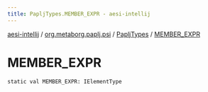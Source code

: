 ```yaml
---
title: PapljTypes.MEMBER_EXPR - aesi-intellij
---
```


[aesi-intellij](../../index.html) / [org.metaborg.paplj.psi](../index.html) / [PapljTypes](index.html) / [MEMBER_EXPR](.)

# MEMBER_EXPR

`static val MEMBER_EXPR: IElementType`